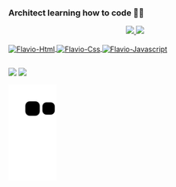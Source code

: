 ### Architect learning how to code 👨‍💻
<div align="center">
  <a href="https://github.com/FlavioMattosDev">
  <img height="170em" src="https://github-readme-stats.vercel.app/api?username=FlavioMattosDev&show_icons=true&theme=dracula&include_all_commits=true&count_private=true"/>
  <img height="170em" src="https://github-readme-stats.vercel.app/api/top-langs/?username=FlavioMattosDev&layout=compact&langs_count=7&theme=dracula"/>
</div>
  
  <div style="display: inline_block"><br>
  <img align="center" alt="Flavio-Html" height="30" width="40" src="https://cdn.jsdelivr.net/gh/devicons/devicon/icons/html5/html5-original.svg">
  <img align="center" alt="Flavio-Css" height="30" width="40" src="https://cdn.jsdelivr.net/gh/devicons/devicon/icons/css3/css3-original.svg">
  <img align="center" alt="Flavio-Javascript" height="30" width="40" src="https://cdn.jsdelivr.net/gh/devicons/devicon/icons/javascript/javascript-original.svg">
</div>
  
##
  
<div> 
  <a href="https://www.instagram.com/flaviom17/" target="_blank"><img src="https://img.shields.io/badge/-Instagram-%23E4405F?style=for-the-badge&logo=instagram&logoColor=white" target="_blank"></a>
  <a href = "mailto:flaviomdev@gmail.com"><img src="https://img.shields.io/badge/-Gmail-%23333?style=for-the-badge&logo=gmail&logoColor=white" target="_blank"></a>

  ![Snake animation](https://github.com/FlavioMattosDev/FlavioMattosDev/blob/output/github-contribution-grid-snake.svg)
 
</div>
